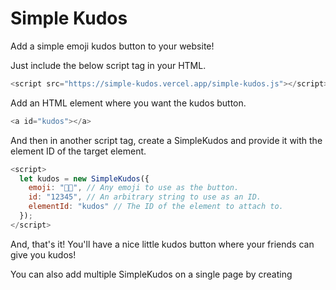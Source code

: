 # Simple Kudos

Add a simple emoji kudos button to your website!

Just include the below script tag in your HTML.

```js
<script src="https://simple-kudos.vercel.app/simple-kudos.js"></script>
```

Add an HTML element where you want the kudos button.

```js
<a id="kudos"></a>
```

And then in another script tag, create a SimpleKudos and provide it with the element ID of the target element.

```js
<script>
  let kudos = new SimpleKudos({
    emoji: "🙌🏼", // Any emoji to use as the button.
    id: "12345", // An arbitrary string to use as an ID.
    elementId: "kudos" // The ID of the element to attach to.
  });
</script>
```

And, that's it! You'll have a nice little kudos button where your friends can give you kudos!

You can also add multiple SimpleKudos on a single page by creating 